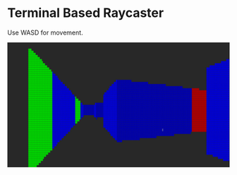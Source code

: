 # Terminal Based Raycaster

Use WASD for movement.

![Demo image of the repository, a maze like structure made of blue, red and green tiles](./2022-02-24_13:43:42.png)
